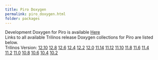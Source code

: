 ```yaml
---
title: Piro Doxygen
permalink: piro_doxygen.html
folder: packages
---
```


Development Doxygen for Piro is available [Here](http://trilinos.org/docs/dev/packages/piro/doc/html/index.html)  
Links to all available Trilinos release Doxygen collections for Piro are listed below.  
Trilinos Version: [12.10](http://trilinos.org/docs/r12.10/packages/piro/doc/html/index.html) [12.8](http://trilinos.org/docs/r12.8/packages/piro/doc/html/index.html) [12.6](http://trilinos.org/docs/r12.6/packages/piro/doc/html/index.html) [12.4](http://trilinos.org/docs/r12.4/packages/piro/doc/html/index.html) [12.2](http://trilinos.org/docs/r12.2/packages/piro/doc/html/index.html) [12.0](http://trilinos.org/docs/r12.0/packages/piro/doc/html/index.html) [11.14](http://trilinos.org/docs/r11.14/packages/piro/doc/html/index.html) [11.12](http://trilinos.org/docs/r11.12/packages/piro/doc/html/index.html) [11.10](http://trilinos.org/docs/r11.10/packages/piro/doc/html/index.html) [11.8](http://trilinos.org/docs/r11.8/packages/piro/doc/html/index.html) [11.6](http://trilinos.org/docs/r11.6/packages/piro/doc/html/index.html) [11.4](http://trilinos.org/docs/r11.4/packages/piro/doc/html/index.html) [11.2](http://trilinos.org/docs/r11.2/packages/piro/doc/html/index.html) [11.0](http://trilinos.org/docs/r11.0/packages/piro/doc/html/index.html) [10.8](http://trilinos.org/docs/r10.8/packages/piro/doc/html/index.html) [10.6](http://trilinos.org/docs/r10.6/packages/piro/doc/html/index.html) [10.4](http://trilinos.org/docs/r10.4/packages/piro/doc/html/index.html) [10.2](http://trilinos.org/docs/r10.2/packages/piro/doc/html/index.html)
